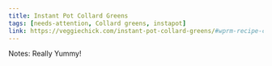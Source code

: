 ```yaml
---
title: Instant Pot Collard Greens
tags: [needs-attention, Collard greens, instapot]
link: https://veggiechick.com/instant-pot-collard-greens/#wprm-recipe-container-16325
---
```

Notes: Really Yummy\!  

